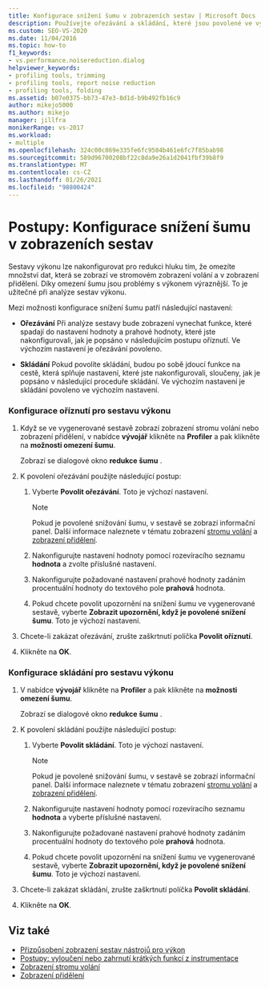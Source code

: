 ```yaml
---
title: Konfigurace snížení šumu v zobrazeních sestav | Microsoft Docs
description: Používejte ořezávání a skládání, které jsou povolené ve výchozím nastavení, ke snížení hluku a zlepšení výkonu v sestavách.
ms.custom: SEO-VS-2020
ms.date: 11/04/2016
ms.topic: how-to
f1_keywords:
- vs.performance.noisereduction.dialog
helpviewer_keywords:
- profiling tools, trimming
- profiling tools, report noise reduction
- profiling tools, folding
ms.assetid: b07e0375-bb73-47e3-8d1d-b9b492fb16c9
author: mikejo5000
ms.author: mikejo
manager: jillfra
monikerRange: vs-2017
ms.workload:
- multiple
ms.openlocfilehash: 324c00c869e335fe6fc9504b461e6fc7f85bab98
ms.sourcegitcommit: 589d96700208bf22c8da9e26a1d2041fbf39b8f9
ms.translationtype: MT
ms.contentlocale: cs-CZ
ms.lasthandoff: 01/26/2021
ms.locfileid: "98800424"
---
```

# <a name="how-to-configure-noise-reduction-in-report-views"></a>Postupy: Konfigurace snížení šumu v zobrazeních sestav
Sestavy výkonu lze nakonfigurovat pro redukci hluku tím, že omezíte množství dat, která se zobrazí ve stromovém zobrazení volání a v zobrazení přidělení. Díky omezení šumu jsou problémy s výkonem výraznější. To je užitečné při analýze sestav výkonu.

 Mezi možnosti konfigurace snížení šumu patří následující nastavení:

- **Ořezávání** Při analýze sestavy bude zobrazení vynechat funkce, které spadají do nastavení hodnoty a prahové hodnoty, které jste nakonfigurovali, jak je popsáno v následujícím postupu oříznutí. Ve výchozím nastavení je ořezávání povoleno.

- **Skládání** Pokud povolíte skládání, budou po sobě jdoucí funkce na cestě, která splňuje nastavení, které jste nakonfigurovali, sloučeny, jak je popsáno v následující proceduře skládání. Ve výchozím nastavení je skládání povoleno ve výchozím nastavení.

### <a name="to-configure-trimming-for-a-performance-report"></a>Konfigurace oříznutí pro sestavu výkonu

1. Když se ve vygenerované sestavě zobrazí zobrazení stromu volání nebo zobrazení přidělení, v nabídce **vývojář** klikněte na **Profiler** a pak klikněte na **možnosti omezení šumu**.

     Zobrazí se dialogové okno **redukce šumu** .

2. K povolení ořezávání použijte následující postup:

    1. Vyberte **Povolit ořezávání**. Toto je výchozí nastavení.

        > [!NOTE]
        > Pokud je povolené snižování šumu, v sestavě se zobrazí informační panel. Další informace naleznete v tématu zobrazení [stromu volání](../profiling/call-tree-view.md) a [zobrazení přidělení](../profiling/dotnet-memory-allocations-view.md).

    2. Nakonfigurujte nastavení hodnoty pomocí rozevíracího seznamu **hodnota** a zvolte příslušné nastavení.

    3. Nakonfigurujte požadované nastavení prahové hodnoty zadáním procentuální hodnoty do textového pole **prahová** hodnota.

    4. Pokud chcete povolit upozornění na snížení šumu ve vygenerované sestavě, vyberte **Zobrazit upozornění, když je povolené snížení šumu**. Toto je výchozí nastavení.

3. Chcete-li zakázat ořezávání, zrušte zaškrtnutí políčka **Povolit oříznutí**.

4. Klikněte na **OK**.

### <a name="to-configure-folding-for-a-performance-report"></a>Konfigurace skládání pro sestavu výkonu

1. V nabídce **vývojář** klikněte na **Profiler** a pak klikněte na **možnosti omezení šumu**.

     Zobrazí se dialogové okno **redukce šumu** .

2. K povolení skládání použijte následující postup:

    1. Vyberte **Povolit skládání**. Toto je výchozí nastavení.

        > [!NOTE]
        > Pokud je povolené snižování šumu, v sestavě se zobrazí informační panel. Další informace naleznete v tématu zobrazení [stromu volání](../profiling/call-tree-view.md) a [zobrazení přidělení](../profiling/dotnet-memory-allocations-view.md).

    2. Nakonfigurujte nastavení hodnoty pomocí rozevíracího seznamu **hodnota** a vyberte příslušné nastavení.

    3. Nakonfigurujte požadované nastavení prahové hodnoty zadáním procentuální hodnoty do textového pole **prahová** hodnota.

    4. Pokud chcete povolit upozornění na snížení šumu ve vygenerované sestavě, vyberte **Zobrazit upozornění, když je povolené snížení šumu**. Toto je výchozí nastavení.

3. Chcete-li zakázat skládání, zrušte zaškrtnutí políčka **Povolit skládání**.

4. Klikněte na **OK**.

## <a name="see-also"></a>Viz také
- [Přizpůsobení zobrazení sestav nástrojů pro výkon](../profiling/customizing-performance-tools-report-views.md)
- [Postupy: vyloučení nebo zahrnutí krátkých funkcí z instrumentace](../profiling/how-to-exclude-or-include-short-functions-from-instrumentation.md)
- [Zobrazení stromu volání](../profiling/call-tree-view.md)
- [Zobrazení přidělení](../profiling/dotnet-memory-allocations-view.md)
